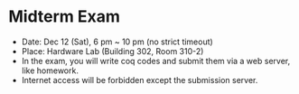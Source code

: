 # Midterm Exam

- Date: Dec 12 (Sat), 6 pm ~ 10 pm (no strict timeout)
- Place: Hardware Lab (Building 302, Room 310-2)
- In the exam, you will write coq codes and submit them via a web server, like homework.
- Internet access will be forbidden except the submission server.

